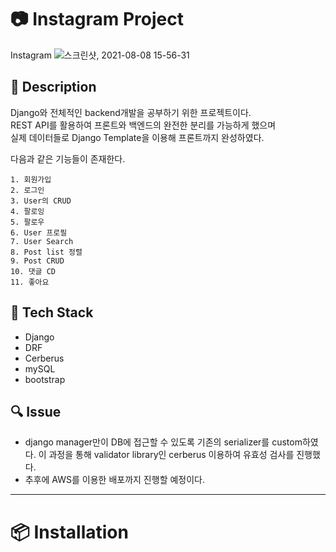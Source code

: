 # :camera: Instagram Project

Instagram
![스크린샷, 2021-08-08 15-56-31](https://user-images.githubusercontent.com/58512335/128623746-ba84fe94-fe9a-46dc-8039-09aca711429e.png)


## :page_facing_up: Description
Django와 전체적인 backend개발을 공부하기 위한 프로젝트이다.  
REST API를 활용하여 프론트와 백엔드의 완전한 분리를 가능하게 했으며  
실제 데이터들로 Django Template을 이용해 프론트까지 완성하였다.  


다음과 같은 기능들이 존재한다.
~~~
1. 회원가입
2. 로그인
3. User의 CRUD
4. 팔로잉
5. 팔로우
6. User 프로필
7. User Search
8. Post list 정렬
9. Post CRUD
10. 댓글 CD
11. 좋아요
~~~


## :nut_and_bolt: Tech Stack
* Django
* DRF
* Cerberus
* mySQL
* bootstrap


## :mag: Issue
*  django manager만이 DB에 접근할 수 있도록 기존의 serializer를 custom하였다. 이 과정을 통해 validator library인 cerberus 이용하여 유효성 검사를 진행했다.  
*  추후에 AWS를 이용한 배포까지 진행할 예정이다.

---


# :package: Installation



